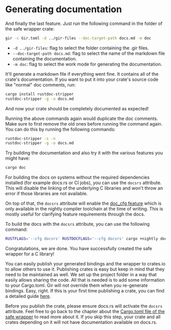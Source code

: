 # Generating documentation
And finally the last feature.
Just run the following command in the folder of the safe wrapper crate:

```sh
gir -c Gir.toml -d ../gir-files --doc-target-path docs.md -m doc
```

* `-d ../gir-files`: flag to select the folder containing the .gir files.
* `--doc-target-path docs.md`: flag to select the name of the markdown file containing the documentation.
* `-m doc`: flag to select the work mode for generating the documentation.

It'll generate a markdown file if everything went fine.
It contains all of the crate's documentation.
If you want to put it into your crate's source code like "normal" doc comments, run:

```sh
cargo install rustdoc-stripper
rustdoc-stripper -g -o docs.md
```

And now your crate should be completely documented as expected!

Running the above commands again would duplicate the doc comments.
Make sure to first remove the old ones before running the command again.
You can do this by running the following commands:

```sh
rustdoc-stripper -s -n
rustdoc-stripper -g -o docs.md
```

Try building the documentation and also try it with the various features you might have:

```sh
cargo doc
```

For building the docs on systems without the required dependencies installed (for example docs.rs or CI jobs), you can use the `docsrs` attribute.
This will disable the linking of the underlying C libraries and won't throw an error if those libraries are not available.

On top of that, the `docsrs` attribute will enable the [doc_cfg feature](https://doc.rust-lang.org/beta/unstable-book/language-features/doc-cfg.html) which is only available in the nightly compiler toolchain at the time of writing.
This is mostly useful for clarifying feature requirements through the docs.

To build the docs with the `docsrs` attribute, you can use the following command:

```sh
RUSTFLAGS='--cfg docsrs' RUSTDOCFLAGS='--cfg docsrs' cargo +nightly doc --all-features
```

Congratulations, we are done.
You have successfully created the safe wrapper for a C library!

You can easily publish your generated bindings and the wrapper to crates.io to allow others to use it.
Publishing crates is easy but keep in mind that they need to be maintained as well.
We set up the project folder in a way that easily allows sharing the code.
All that is needed is to add some information to your Cargo.toml.
Gir will not override them when you re-generate bindings.
Easy, right.
If this is your first time publishing a crate, you can find a detailed guide [here](https://doc.rust-lang.org/cargo/reference/publishing.html).

Before you publish the crate, please ensure docs.rs will activate the `docsrs` attribute.
Feel free to go back to the chapter about the [Cargo.toml file of the safe wrapper](high_level_rust_api.md#the-cargotoml-file) to read more about it.
If you skip this step, your crate and all crates depending on it will not have documentation available on docs.rs.